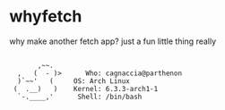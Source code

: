 # whyfetch
why make another fetch app? just a fun little thing really

```

       ,~~.	   	
  ,   (  - )>	   Who: cagnaccia@parthenon
  )`~~'   (	    OS: Arch Linux
 (  .__)   )	Kernel: 6.3.3-arch1-1
  `-.____,' 	 Shell: /bin/bash

```
